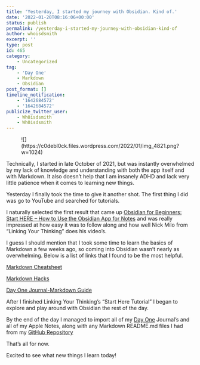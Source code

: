 ```yaml
---
title: 'Yesterday, I started my journey with Obsidian. Kind of.'
date: '2022-01-20T08:16:06+00:00'
status: publish
permalink: /yesterday-i-started-my-journey-with-obsidian-kind-of
author: whoisdsmith
excerpt: ''
type: post
id: 465
category:
    - Uncategorized
tag:
    - 'Day One'
    - Markdown
    - Obsidian
post_format: []
timeline_notification:
    - '1642684572'
    - '1642684572'
publicize_twitter_user:
    - Wh0isdsmith
    - Wh0isdsmith
---
```

<figure class="wp-block-image size-large">![](https://c0debl0ck.files.wordpress.com/2022/01/img_4821.png?w=1024)</figure>Technically, I started in late October of 2021, but was instantly overwhelmed by my lack of knowledge and understanding with both the app itself and with Markdown. It also doesn’t help that I am insanely ADHD and lack very little patience when it comes to learning new things.

Yesterday I finally took the time to give it another shot. The first thing I did was go to YouTube and searched for tutorials.

I naturally selected the first result that came up [Obsidian for Beginners: Start HERE – How to Use the Obsidian App for Notes](https://www.youtube.com/watch?v=QgbLb6QCK88) and was really impressed at how easy it was to follow along and how well Nick Milo from “Linking Your Thinking” does his video’s.

I guess I should mention that I took some time to learn the basics of Markdown a few weeks ago, so coming into Obsidian wasn’t nearly as overwhelming. Below is a list of links that I found to be the most helpful.

[Markdown Cheatsheet](https://www.markdownguide.org/cheat-sheet)

[Markdown Hacks](https://www.markdownguide.org/hacks)

[Day One Journal-Markdown Guide](https://help.dayoneapp.com/en/articles/440596-markdown-guide)

After I finished Linking Your Thinking’s “Start Here Tutorial” I began to explore and play around with Obsidian the rest of the day.

By the end of the day I managed to import all of my [Day One](https://dayoneapp.com/) Journal’s and all of my Apple Notes, along with any Markdown README.md files I had from my [GitHub Repository](https://github.com/p4rk0ur)

That’s all for now.

Excited to see what new things I learn today!